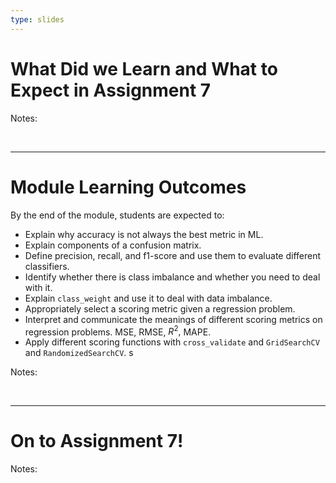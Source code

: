 ```yaml
---
type: slides
---
```


# What Did we Learn and What to Expect in Assignment 7

Notes:

<br>

---


# Module Learning Outcomes

By the end of the module, students are expected to:

- Explain why accuracy is not always the best metric in ML.
- Explain components of a confusion matrix.
- Define precision, recall, and f1-score and use them to evaluate different classifiers.
- Identify whether there is class imbalance and whether you need to deal with it.
- Explain `class_weight` and use it to deal with data imbalance.
- Appropriately select a scoring metric given a regression problem.
- Interpret and communicate the meanings of different scoring metrics on regression problems. MSE, RMSE, $R^2,$ MAPE.
- Apply different scoring functions with `cross_validate` and `GridSearchCV` and `RandomizedSearchCV`.
s


Notes: 

<br>


---

# On to Assignment 7!

Notes: 

<br>

